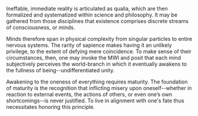 Ineffable, immediate reality is articulated as qualia, which are then formalized and systematized within science and philosophy. It may be gathered from those disciplines that existence comprises discrete streams of consciousness, or minds.

Minds therefore span in physical complexity from singular particles to entire nervous systems. The rarity of sapience makes having it an unlikely privilege, to the extent of defying mere coincidence. To make sense of their circumstances, then, one may invoke the MWI and posit that each mind subjectively perceives the world-branch in which it eventually awakens to the fullness of being--undifferentiated unity.

Awakening to the oneness of everything requires maturity. The foundation of maturity is the recognition that inflicting misery upon oneself--whether in reaction to external events, the actions of others, or even one’s own shortcomings--is never justified. To live in alignment with one's fate thus necessitates honoring this principle.

